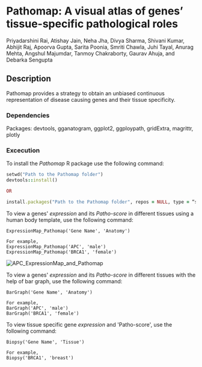 # Pathomap: A visual atlas of genes’ tissue-specific pathological roles

Priyadarshini Rai, Atishay Jain, Neha Jha, Divya Sharma, Shivani Kumar, Abhijit Raj, Apoorva Gupta, Sarita Poonia, Smriti Chawla, Juhi Tayal, Anurag Mehta, Angshul Majumdar, Tanmoy Chakraborty, Gaurav Ahuja, and Debarka Sengupta

## Description

Pathomap provides a strategy to obtain an unbiased continuous representation of disease causing genes and their tissue specificity.

### Dependencies

Packages: devtools, gganatogram, ggplot2, ggploypath, gridExtra, magrittr, plotly

### Excecution

To install the *Pathomap* R package use the following command:

```ruby
setwd("Path to the Pathomap folder")
devtools::install()

OR

install.packages("Path to the Pathomap folder", repos = NULL, type = “source”)
```

To view a genes' *expression* and its *Patho-score* in different tissues using a human body template, use the following command:

```
ExpressionMap_Pathomap('Gene Name', 'Anatomy')

For example, 
ExpressionMap_Pathomap('APC', 'male')
ExpressionMap_Pathomap('BRCA1', 'female')
```
![APC_ExpressionMap_and_Pathomap](https://user-images.githubusercontent.com/45351848/135342270-bc7d8f63-cc06-4487-b7fc-2e38a482b3f5.png)

To view a genes' *expression* and its *Patho-score* in different tissues with the help of bar graph, use the following command:

```
BarGraph('Gene Name', 'Anatomy')

For example,
BarGraph('APC', 'male')
BarGraph('BRCA1', 'female')
```

To view tissue specific gene *expression* and 'Patho-score', use the following command:

```
Biopsy('Gene Name', 'Tissue')

For example, 
Biopsy('BRCA1', 'breast')
```
